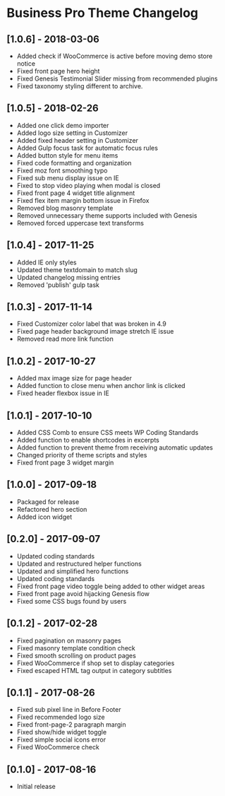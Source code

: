 # Business Pro Theme Changelog

## [1.0.6] - 2018-03-06
* Added check if WooCommerce is active before moving demo store notice
* Fixed front page hero height
* Fixed Genesis Testimonial Slider missing from recommended plugins
* Fixed taxonomy styling different to archive.

## [1.0.5] - 2018-02-26
* Added one click demo importer
* Added logo size setting in Customizer
* Added fixed header setting in Customizer
* Added Gulp focus task for automatic focus rules
* Added button style for menu items
* Fixed code formatting and organization
* Fixed moz font smoothing typo
* Fixed sub menu display issue on IE
* Fixed to stop video playing when modal is closed
* Fixed front page 4 widget title alignment
* Fixed flex item margin bottom issue in Firefox
* Removed blog masonry template
* Removed unnecessary theme supports included with Genesis
* Removed forced uppercase text transforms

## [1.0.4] - 2017-11-25
* Added IE only styles
* Updated theme textdomain to match slug
* Updated changelog missing entries
* Removed 'publish' gulp task

## [1.0.3] - 2017-11-14
* Fixed Customizer color label that was broken in 4.9
* Fixed page header background image stretch IE issue
* Removed read more link function

## [1.0.2] - 2017-10-27
* Added max image size for page header
* Added function to close menu when anchor link is clicked
* Fixed header flexbox issue in IE

## [1.0.1] - 2017-10-10
* Added CSS Comb to ensure CSS meets WP Coding Standards
* Added function to enable shortcodes in excerpts
* Added function to prevent theme from receiving automatic updates
* Changed priority of theme scripts and styles
* Fixed front page 3 widget margin

## [1.0.0] - 2017-09-18
* Packaged for release
* Refactored hero section
* Added icon widget

## [0.2.0] - 2017-09-07
* Updated coding standards
* Updated and restructured helper functions
* Updated and simplified hero functions
* Updated coding standards
* Fixed front page video toggle being added to other widget areas
* Fixed front page avoid hijacking Genesis flow
* Fixed some CSS bugs found by users

## [0.1.2] - 2017-02-28
* Fixed pagination on masonry pages
* Fixed masonry template condition check
* Fixed smooth scrolling on product pages
* Fixed WooCommerce if shop set to display categories
* Fixed escaped HTML tag output in category subtitles

## [0.1.1] - 2017-08-26
* Fixed sub pixel line in Before Footer
* Fixed recommended logo size
* Fixed front-page-2 paragraph margin
* Fixed show/hide widget toggle
* Fixed simple social icons error
* Fixed WooCommerce check

## [0.1.0] - 2017-08-16
* Initial release
